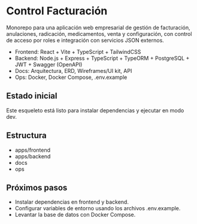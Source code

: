 # Control Facturación

Monorepo para una aplicación web empresarial de gestión de facturación, anulaciones, radicación, medicamentos, venta y configuración, con control de acceso por roles e integración con servicios JSON externos.

- Frontend: React + Vite + TypeScript + TailwindCSS
- Backend: Node.js + Express + TypeScript + TypeORM + PostgreSQL + JWT + Swagger (OpenAPI)
- Docs: Arquitectura, ERD, Wireframes/UI kit, API
- Ops: Docker, Docker Compose, .env.example

## Estado inicial
Este esqueleto está listo para instalar dependencias y ejecutar en modo dev.

## Estructura
- apps/frontend
- apps/backend
- docs
- ops

## Próximos pasos
- Instalar dependencias en frontend y backend.
- Configurar variables de entorno usando los archivos .env.example.
- Levantar la base de datos con Docker Compose.
